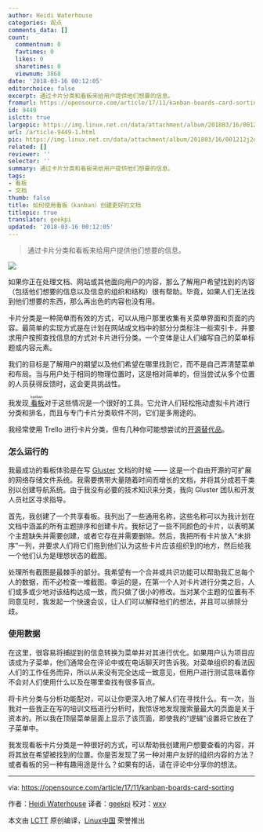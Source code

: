 ```yaml
---
author: Heidi Waterhouse
categories: 观点
comments_data: []
count:
  commentnum: 0
  favtimes: 0
  likes: 0
  sharetimes: 0
  viewnum: 3868
date: '2018-03-16 00:12:05'
editorchoice: false
excerpt: 通过卡片分类和看板来给用户提供他们想要的信息。
fromurl: https://opensource.com/article/17/11/kanban-boards-card-sorting
id: 9449
islctt: true
largepic: https://img.linux.net.cn/data/attachment/album/201803/16/001212j2osl7kr1aw25kwy.png
url: /article-9449-1.html
pic: https://img.linux.net.cn/data/attachment/album/201803/16/001212j2osl7kr1aw25kwy.png.thumb.jpg
related: []
reviewer: ''
selector: ''
summary: 通过卡片分类和看板来给用户提供他们想要的信息。
tags:
- 看板
- 文档
thumb: false
title: 如何使用看板（kanban）创建更好的文档
titlepic: true
translator: geekpi
updated: '2018-03-16 00:12:05'
---
```



> 
> 通过卡片分类和看板来给用户提供他们想要的信息。
> 
> 
> 


![](/data/attachment/album/201803/16/001212j2osl7kr1aw25kwy.png)


如果你正在处理文档、网站或其他面向用户的内容，那么了解用户希望找到的内容（包括他们想要的信息以及信息的组织和结构）很有帮助。毕竟，如果人们无法找到他们想要的东西，那么再出色的内容也没有用。


卡片分类是一种简单而有效的方式，可以从用户那里收集有关菜单界面和页面的内容。最简单的实现方式是在计划在网站或文档中的部分分类标注一些索引卡，并要求用户按照查找信息的方式对卡片进行分类。一个变体是让人们编写自己的菜单标题或内容元素。


我们的目标是了解用户的期望以及他们希望在哪里找到它，而不是自己弄清楚菜单和布局。当与用户处于相同的物理位置时，这是相对简单的，但当尝试从多个位置的人员获得反馈时，这会更具挑战性。


我发现[<ruby> 看板 <rt>  kanban </rt></ruby>](https://en.wikipedia.org/wiki/Kanban)对于这些情况是一个很好的工具。它允许人们轻松拖动虚拟卡片进行分类和排名，而且与专门卡片分类软件不同，它们是多用途的。


我经常使用 Trello 进行卡片分类，但有几种你可能想尝试的[开源替代品](https://opensource.com/alternatives/trello)。


### 怎么运行的


我最成功的看板体验是在写 [Gluster](https://www.gluster.org/) 文档的时候 —— 这是一个自由开源的可扩展的网络存储文件系统。我需要携带大量随着时间而增长的文档，并将其分成若干类别以创建导航系统。由于我没有必要的技术知识来分类，我向 Gluster 团队和开发人员社区寻求指导。


首先，我创建了一个共享看板。我列出了一些通用名称，这些名称可以为我计划在文档中涵盖的所有主题排序和创建卡片。我标记了一些不同颜色的卡片，以表明某个主题缺失并需要创建，或者它存在并需要删除。然后，我把所有卡片放入“未排序”一列，并要求人们将它们拖到他们认为这些卡片应该组织到的地方，然后给我一个他们认为是理想状态的截图。


处理所有截图是最棘手的部分。我希望有一个合并或共识功能可以帮助我汇总每个人的数据，而不必检查一堆截图。幸运的是，在第一个人对卡片进行分类之后，人们或多或少地对该结构达成一致，而只做了很小的修改。当对某个主题的位置有不同意见时，我发起一个快速会议，让人们可以解释他们的想法，并且可以排除分歧。


### 使用数据


在这里，很容易将捕捉到的信息转换为菜单并对其进行优化。如果用户认为项目应该成为子菜单，他们通常会在评论中或在电话聊天时告诉我。对菜单组织的看法因人们的工作任务而异，所以从来没有完全达成一致意见，但用户进行测试意味着你不会对人们使用什么以及在哪里查找有很多盲点。


将卡片分类与分析功能配对，可以让你更深入地了解人们在寻找什么。有一次，当我对一些我正在写的培训文档进行分析时，我惊讶地发现搜索量最大的页面是关于资本的。所以我在顶层菜单层面上显示了该页面，即使我的“逻辑”设置将它放在了子菜单中。


我发现看板卡片分类是一种很好的方式，可以帮助我创建用户想要查看的内容，并将其放在希望被找到的位置。你是否发现了另一种对用户友好的组织内容的方法？或者看板的另一种有趣用途是什么？如果有的话，请在评论中分享你的想法。




---


via: <https://opensource.com/article/17/11/kanban-boards-card-sorting>


作者：[Heidi Waterhouse](https://opensource.com/users/hwaterhouse) 译者：[geekpi](https://github.com/geekpi) 校对：[wxy](https://github.com/wxy)


本文由 [LCTT](https://github.com/LCTT/TranslateProject) 原创编译，[Linux中国](https://linux.cn/) 荣誉推出